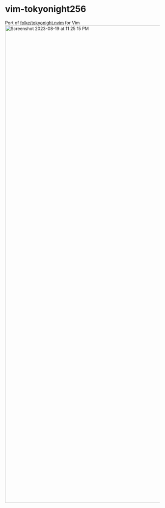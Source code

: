 # vim-tokyonight256
Port of [folke/tokyonight.nvim](https://github.com/folke/tokyonight.nvim) for Vim
<img width="1552" alt="Screenshot 2023-08-19 at 11 25 15 PM" src="https://github.com/montalvomiguelo/vim-tokyonightquiet/assets/5134470/73329749-d31d-4db3-ab48-7dbc5bf1d074">
